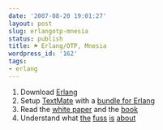```yaml
---
date: '2007-08-20 19:01:27'
layout: post
slug: erlangotp-mnesia
status: publish
title: ⚑ Erlang/OTP, Mnesia
wordpress_id: '162'
tags:
- erlang
---
```


1. Download [Erlang][erlang]
2. Setup [TextMate][textmate] with a [bundle for Erlang][erlang-bundle]
3. Read the [white paper][whitepaper] and the [book][programming-erlang]
4. Understand what [the](http://intertwingly.net/blog/2007/08/12/Long-Bets) [fuss](http://intertwingly.net/blog/2007/08/09/Erlang-First-Impressions) [is](http://www.cincomsmalltalk.com/userblogs/ralph/blogView?showComments=true&entry;=3364027251) [about](http://www.infoq.com/news/2007/08/mnesia;jsessionid=EDB9017BFF32EB5C319C347D2212A654)

[erlang]: http://erlang.org
[textmate]: http://macromates.com/
[erlang-bundle]: http://oneless.blogspot.com/2007/04/howto-erlang-textmate-bundle.html
[whitepaper]: http://www.erlang.org/white_paper.html
[programming-erlang]: http://www.pragmaticprogrammer.com/titles/jaerlang/
